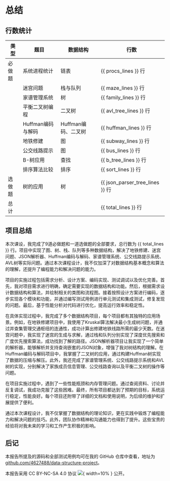 # 总结

## 行数统计

| 类型 | 题目 | 数据结构 | 行数 |
| --- | --- | --- | --- |
| 必做题 | 系统进程统计 | 链表 | {{ procs_lines }} 行 |
|  | 迷宫问题 | 栈与队列 | {{ maze_lines }} 行 |
|  | 家谱管理系统 | 树 | {{ family_lines }} 行 |
|  | 平衡二叉树编程 | 二叉树 | {{ avl_tree_lines }} 行 |
|  | Huffman编码与解码 | Huffman编码、二叉树 | {{ huffman_lines }} 行 |
|  | 地铁修建 | 图 | {{ subway_lines }} 行 |
|  | 公交线路提示 | 图 | {{ bus_lines }} 行 |
|  | B-树应用 | 查找 | {{ b_tree_lines }} 行 |
|  | 排序算法比较 | 排序 | {{ sort_lines }} 行 |
| 选做题 | 树的应用 | 树 | {{ json_parser_tree_lines }} 行 |
| 总计 |  |  | {{ total_lines }} 行 |


## 项目总结

本次课设，我完成了9道必做题和一道选做题的全部要求，总行数为 {{ total_lines }} 行。项目中实现了图、树、栈、队列等多种数据结构，解决了地铁修建、迷宫问题、JSON解析器、Huffman编码与解码、家谱管理系统、公交线路提示系统、AVL树等实际问题。通过本次课程设计，我不仅加深了对数据结构基本概念和算法的理解，还提升了编程能力和解决问题的能力。

项目的实施过程包括需求分析、设计方案、编码实现、测试调试以及优化完善。首先，我对项目需求进行明确，确定需要实现的数据结构和功能。然后，根据需求设计数据结构和算法，并绘制相关的类图和流程图。接着按照设计方案进行编码，逐步实现各个模块和功能，并通过编写测试用例进行单元测试和集成测试，修复发现的问题。最后，基于性能分析对代码进行优化，提高运行效率和稳定性。

在具体实现过程中，我完成了多个数据结构项目，每个项目都有其独特的应用场景。例如，在地铁修建项目中，我使用了Kruskal算法解决最小生成树问题，并通过并查集管理交通枢纽的连通性，成功计算出修建地铁线路所需的最少天数。在迷宫问题中，我实现了迷宫的生成与求解，通过栈和队列分别实现了深度优先搜索和广度优先搜索算法，成功找到了解的路径。JSON解析器项目让我实现了一个简单的解析器，能够解析并支持查询嵌套的JSON对象，增强了我对树结构的理解。在Huffman编码与解码项目中，我掌握了二叉树的应用，通过构建Huffman树实现了数据的压缩与解压。此外，我还完成了家谱管理系统、公交线路提示系统和AVL树的实现，分别解决了家族成员信息管理、公交线路查询以及平衡二叉树的操作等问题。

在项目实施过程中，遇到了一些性能瓶颈和内存管理问题。通过查阅资料、讨论并反复调试，我成功克服了这些困难。最终，所有项目都达到了预期的目标，系统运行稳定，性能良好。每个项目还附带了详细的文档和使用说明，为后续的维护和扩展提供了便利。

通过本次课程设计，我不仅掌握了数据结构的理论知识，更在实践中锻炼了编程能力和解决问题的技巧。此外，团队协作精神和沟通能力也得到了提升。这些宝贵的经验将对我未来的学习和工作产生积极的影响。

## 后记

本报告所提及的源码和全部测试用例均可在我的 GitHub 仓库中查看，地址为 [github.com/4627488/data-structure-project](https://github.com/4627488/data-structure-project)。

本报告采用 CC BY-NC-SA 4.0 协议 ![](https://mirrors.creativecommons.org/presskit/buttons/88x31/png/by-nc-sa.eu.png){ width=10% } 公开。
